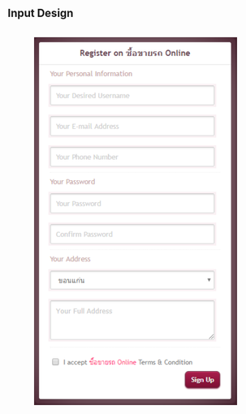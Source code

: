## Input Design

<br>

<center>
<img src="/static/media/Input_Design.27ac02e3.PNG" alt="Input Design" width="400px"/>
</center>
